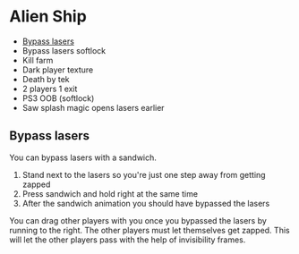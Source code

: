 # Alien Ship

- [Bypass lasers](#bypass)
- Bypass lasers softlock
- Kill farm
- Dark player texture
- Death by tek
- 2 players 1 exit
- PS3 OOB (softlock)
- Saw splash magic opens lasers earlier

## <a name="bypass"></a>Bypass lasers

You can bypass lasers with a sandwich.

1. Stand next to the lasers so you're just one step away from getting zapped
2. Press sandwich and hold right at the same time
3. After the sandwich animation you should have bypassed the lasers

You can drag other players with you once you bypassed the lasers by running to the right. The other players must let themselves get zapped. This will let the other players pass with the help of invisibility frames.
